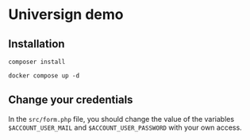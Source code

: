 # Universign demo

## Installation

```shell
composer install
```

```shell
docker compose up -d
```

## Change your credentials

In the `src/form.php` file, you should change the value of the variables `$ACCOUNT_USER_MAIL` and `$ACCOUNT_USER_PASSWORD`
with your own access.
